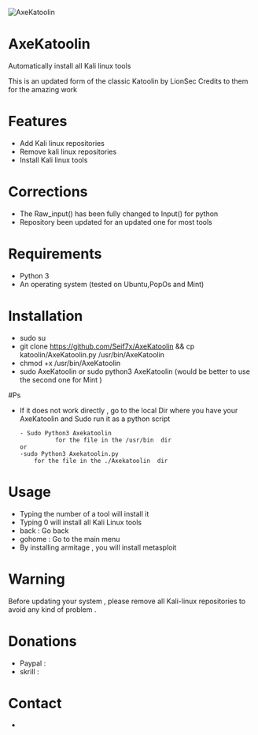 ![AxeKatoolin](https://cloud.githubusercontent.com/assets/8742190/9415562/83397aae-4840-11e5-8f72-28dfffcc70a9.png)
# AxeKatoolin
Automatically install all Kali linux tools

This is an updated form of the classic Katoolin by LionSec 
Credits to them for the amazing work 

# Features
- Add Kali linux repositories
- Remove kali linux repositories
- Install Kali linux tools
# Corrections 
- The Raw_input() has been fully changed to Input() for python
- Repository been updated for an updated one for most tools 

# Requirements
- Python 3
- An operating system (tested on Ubuntu,PopOs and Mint)

# Installation
- sudo su
- git clone https://github.com/Seif7x/AxeKatoolin && cp katoolin/AxeKatoolin.py /usr/bin/AxeKatoolin
- chmod +x /usr/bin/AxeKatoolin
-  sudo AxeKatoolin or  sudo python3 AxeKatoolin  (would be better to use the second one for Mint ) 


#Ps 
- If it does not work directly , go to the local Dir where you have your AxeKatoolin and Sudo run it as a python script


      - Sudo Python3 Axekatoolin 
                for the file in the /usr/bin  dir 
      or
      -sudo Python3 Axekatoolin.py 
          for the file in the ./Axekatoolin  dir  


# Usage
- Typing the number of a tool will install it
- Typing 0 will install all Kali Linux tools
- back : Go back
- gohome : Go to the main menu
- By installing armitage , you will install metasploit

# Warning
Before updating your system , please remove all Kali-linux repositories to avoid any kind of problem .

#



# Donations
- Paypal : 
- skrill : 


# Contact
-
